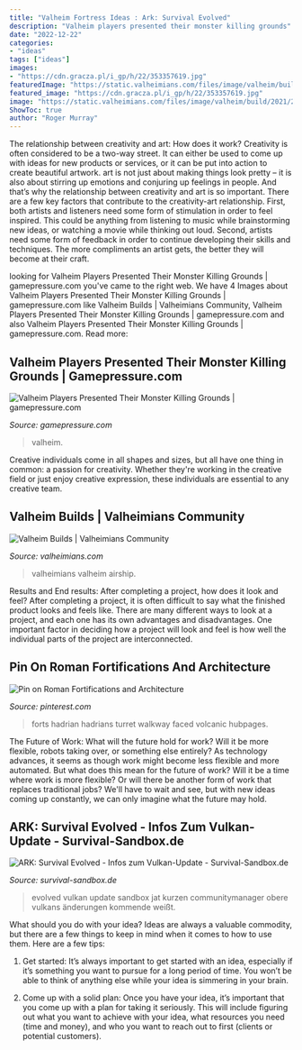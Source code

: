 ```yaml
---
title: "Valheim Fortress Ideas : Ark: Survival Evolved"
description: "Valheim players presented their monster killing grounds"
date: "2022-12-22"
categories:
- "ideas"
tags: ["ideas"]
images:
- "https://cdn.gracza.pl/i_gp/h/22/353357619.jpg"
featuredImage: "https://static.valheimians.com/files/image/valheim/build/2021/219/1012_l.jpg"
featured_image: "https://cdn.gracza.pl/i_gp/h/22/353357619.jpg"
image: "https://static.valheimians.com/files/image/valheim/build/2021/219/1012_l.jpg"
ShowToc: true
author: "Roger Murray"
---
```



The relationship between creativity and art: How does it work?
Creativity is often considered to be a two-way street. It can either be used to come up with ideas for new products or services, or it can be put into action to create beautiful artwork. art is not just about making things look pretty – it is also about stirring up emotions and conjuring up feelings in people. And that’s why the relationship between creativity and art is so important.
There are a few key factors that contribute to the creativity-art relationship. First, both artists and listeners need some form of stimulation in order to feel inspired. This could be anything from listening to music while brainstorming new ideas, or watching a movie while thinking out loud. Second, artists need some form of feedback in order to continue developing their skills and techniques. The more compliments an artist gets, the better they will become at their craft.

	

		
looking for Valheim Players Presented Their Monster Killing Grounds | gamepressure.com you've came to the right web. We have 4 Images about Valheim Players Presented Their Monster Killing Grounds | gamepressure.com like Valheim Builds | Valheimians Community, Valheim Players Presented Their Monster Killing Grounds | gamepressure.com and also Valheim Players Presented Their Monster Killing Grounds | gamepressure.com. Read more:
		
    
## Valheim Players Presented Their Monster Killing Grounds | Gamepressure.com

<img loading=lazy src="https://cdn.gracza.pl/i_gp/h/22/353357619.jpg" onerror="this.onerror=null;this.src='https://tse3.mm.bing.net/th?id=OIP.qlB8ZvfaDUT9o4iS6_fAXwHaEK&amp;pid=15.1';" alt="Valheim Players Presented Their Monster Killing Grounds | gamepressure.com">

_Source: gamepressure.com_

>valheim. 

	

Creative individuals come in all shapes and sizes, but all have one thing in common: a passion for creativity. Whether they're working in the creative field or just enjoy creative expression, these individuals are essential to any creative team.

    
## Valheim Builds | Valheimians Community

<img loading=lazy src="https://static.valheimians.com/files/image/valheim/build/2021/219/1012_l.jpg" onerror="this.onerror=null;this.src='https://tse4.mm.bing.net/th?id=OIP.WZeD5U6QMWZ_sZaGnfxP_gHaEK&amp;pid=15.1';" alt="Valheim Builds | Valheimians Community">

_Source: valheimians.com_

>valheimians valheim airship. 

	

Results and End results: After completing a project, how does it look and feel?
After completing a project, it is often difficult to say what the finished product looks and feels like. There are many different ways to look at a project, and each one has its own advantages and disadvantages. One important factor in deciding how a project will look and feel is how well the individual parts of the project are interconnected.

    
## Pin On Roman Fortifications And Architecture

<img loading=lazy src="https://i.pinimg.com/236x/c8/8f/f2/c88ff278d9283250312567491ac56a91.jpg?nii=t" onerror="this.onerror=null;this.src='https://tse1.mm.bing.net/th?id=OIP.-FMLqrjuH2tOESwlYqgQcgAAAA&amp;pid=15.1';" alt="Pin on Roman Fortifications and Architecture">

_Source: pinterest.com_

>forts hadrian hadrians turret walkway faced volcanic hubpages. 

	

The Future of Work: What will the future hold for work? Will it be more flexible, robots taking over, or something else entirely?
As technology advances, it seems as though work might become less flexible and more automated. But what does this mean for the future of work? Will it be a time where work is more flexible? Or will there be another form of work that replaces traditional jobs? We'll have to wait and see, but with new ideas coming up constantly, we can only imagine what the future may hold.

    
## ARK: Survival Evolved - Infos Zum Vulkan-Update - Survival-Sandbox.de

<img loading=lazy src="https://www.survival-sandbox.de/wp-content/uploads/2017/04/ark-survival-evolved-infos-zum-vulkan-update_01-696x392.jpg" onerror="this.onerror=null;this.src='https://tse4.mm.bing.net/th?id=OIP.EAXFYNIum_TvlnIu4HuFIAHaEK&amp;pid=15.1';" alt="ARK: Survival Evolved - Infos zum Vulkan-Update - Survival-Sandbox.de">

_Source: survival-sandbox.de_

>evolved vulkan update sandbox jat kurzen communitymanager obere vulkans änderungen kommende weißt. 

	

What should you do with your idea?
Ideas are always a valuable commodity, but there are a few things to keep in mind when it comes to how to use them. Here are a few tips: 
1. Get started: It’s always important to get started with an idea, especially if it’s something you want to pursue for a long period of time. You won’t be able to think of anything else while your idea is simmering in your brain.

2. Come up with a solid plan: Once you have your idea, it’s important that you come up with a plan for taking it seriously. This will include figuring out what you want to achieve with your idea, what resources you need (time and money), and who you want to reach out to first (clients or potential customers). 


